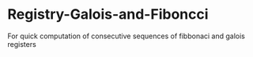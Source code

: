 # Registry-Galois-and-Fiboncci

For quick computation of consecutive sequences of fibbonaci and galois registers
